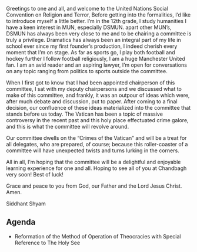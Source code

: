 Greetings to one and all, and welcome to the United Nations Social Convention on Religion and Terror,
Before getting into the formalities, I’d like to introduce myself a little better. I’m in the 12th grade, I study humanities I have a keen interest in MUN, especially DSMUN. apart other MUN’s, DSMUN has always been very close to me and to be chairing a committee is truly a privilege. Dramatics has always been an integral part of my life in school ever since my first founder’s production, I indeed cherish every moment that I’m on stage. As far as sports go, I play both football and hockey further I follow football religiously, I am a huge Manchester United fan. I am an avid reader and an aspiring lawyer, I’m open for conversations on any topic ranging from politics to sports outside the committee.

When I first got to know that I had been appointed chairperson of this committee, I sat with my deputy chairpersons and we discussed what to make of this committee, and frankly, it was an outpour of ideas which were, after much debate and discussion, put to paper. After coming to a final decision, our confluence of these ideas materialized into the committee that stands before us today. The Vatican has been a topic of massive controversy in the recent past and this holy place effectuated crime galore, and this is what the committee will revolve around.

Our committee dwells on the “Crimes of the Vatican” and will be a treat for all delegates, who are prepared, of course; because this roller-coaster of a committee will have unexpected twists and turns lurking in the corners.

All in all, I’m hoping that the committee will be a delightful and enjoyable learning experience for one and all. Hoping to see all of you at Chandbagh very soon!  Best of luck!

Grace and peace to you from God, our Father and the Lord Jesus Christ.
Amen.

Siddhant Shyam

## Agenda

- Reformation of the Method of Operation of Theocracies with Special Reference to The Holy See